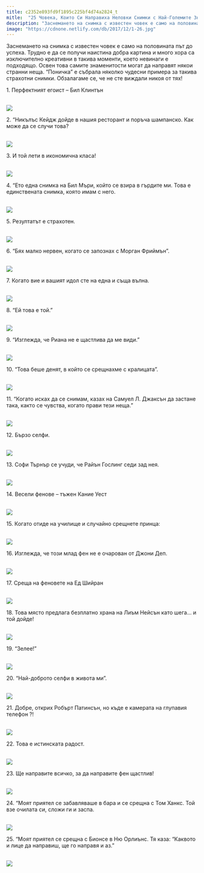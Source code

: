 ```yaml
---
title: c2352e893fd9f1895c225bf4d74a2824_t
mitle:  "25 Човека, Които Си Направиха Неловки Снимки с Най-Големите Знаменитости!"
description: "Заснемането на снимка с известен човек е само на половината път до успеха. Трудно е да се получи наистина добра картина и много хора са изключително креативни в так�"
image: "https://cdnone.netlify.com/db/2017/12/1-26.jpg"
---
```


 <p>Заснемането на снимка с известен човек е само на половината път до успеха. Трудно е да се получи наистина добра картина и много хора са изключително креативни в такива моменти, което невинаги е подходящо. Освен това самите знаменитости могат да направят някои странни неща. “Поничка” е събрала няколко чудесни примера за такива страхотни снимки. Обзалагаме се, че не сте виждали никоя от тях!</p>      <p>1. Перфектният егоист – Бил Клинтън</p> <p> <br/><img src="https://cdnone.netlify.com/db/2017/12/1-26.jpg"/><br/></p> <p>2. “Никълъс Кейдж дойде в нашия ресторант и поръча шампанско. Как може да се случи това?</p>      <p> <br/><img src="https://cdnone.netlify.com/db/2017/12/2-25.jpg"/><br/></p> <p>3. И той лети в икономична класа!</p> <p> <br/><img src="https://cdnone.netlify.com/db/2017/12/3-26.jpg"/><br/></p> <p>4. “Ето една снимка на Бил Мъри, който се взира в гърдите ми. Това е единствената снимка, която имам с него.</p>      <p> <br/><img src="https://cdnone.netlify.com/db/2017/12/4-26.jpg"/><br/></p> <p>5. Резултатът е страхотен.</p> <p> <br/><img src="https://cdnone.netlify.com/db/2017/12/5-26.jpg"/><br/></p> <p>6. “Бях малко нервен, когато се запознах с Морган Фриймън”.</p> <p> <br/><img src="https://cdnone.netlify.com/db/2017/12/6-27.jpg"/><br/></p> <p>7. Когато вие и вашият идол сте на една и съща вълна.</p>      <p> <br/><img src="https://cdnone.netlify.com/db/2017/12/7-5.png"/></p> <p>8. “Ей това е той.”</p> <p> <br/><img src="https://cdnone.netlify.com/db/2017/12/8-27.jpg"/><br/></p> <p>9. “Изглежда, че Риана не е щастлива да ме види.”</p>      <p> <br/><img src="https://cdnone.netlify.com/db/2017/12/9-27.jpg"/><br/></p> <p>10. “Това беше денят, в който се срещнахме с кралицата”.</p> <p> <br/><img src="https://cdnone.netlify.com/db/2017/12/10-27.jpg"/><br/></p> <p>11. “Когато исках да се снимам, казах на Самуел Л. Джаксън да застане така, както се чувства, когато прави тези неща.”</p> <p> <br/><img src="https://cdnone.netlify.com/db/2017/12/11-26.jpg"/><br/></p> <p>12. Бързо селфи.</p> <p> <br/><img src="https://cdnone.netlify.com/db/2017/12/12-25.jpg"/><br/></p> <p>13. Софи Търнър се учуди, че Райън Гослинг седи зад нея.</p> <p> <br/><img src="https://cdnone.netlify.com/db/2017/12/13-3.png"/></p> <p>14. Весели фенове – тъжен Кание Уест</p> <p> <br/><img src="https://cdnone.netlify.com/db/2017/12/14-24.jpg"/><br/></p> <p>15. Когато отиде на училище и случайно срещнете принца:</p> <p> <br/><img src="https://cdnone.netlify.com/db/2017/12/15-24.jpg"/><br/></p> <p>16. Изглежда, че този млад фен не е очарован от Джони Деп.</p> <p> <br/><img src="https://cdnone.netlify.com/db/2017/12/16-4.png"/></p> <p>17. Среща на феновете на Ед Шийран</p> <p> <br/><img src="https://cdnone.netlify.com/db/2017/12/17-2.png"/></p> <p>18. Това място предлага безплатно храна на Лиъм Нейсън като шега… и той дойде!</p> <p> <br/><img src="https://cdnone.netlify.com/db/2017/12/18-24.jpg"/><br/></p> <p>19. “Зелее!”</p> <p> <br/><img src="https://cdnone.netlify.com/db/2017/12/19-3.png"/></p> <p>20. “Най-доброто селфи в живота ми”.</p> <p> <br/><img src="https://cdnone.netlify.com/db/2017/12/20-20.jpg"/><br/></p> <p>21. Добре, открих Робърт Патинсън, но къде е камерата на глупавия телефон ?!</p> <p> <br/><img src="https://cdnone.netlify.com/db/2017/12/21-4.png"/></p> <p>22. Това е истинската радост.</p> <p> <br/><img src="https://cdnone.netlify.com/db/2017/12/22-2.png"/></p> <p>23. Ще направите всичко, за да направите фен щастлив!</p> <p> <br/><img src="https://cdnone.netlify.com/db/2017/12/23-2.png"/></p> <p>24. “Моят приятел се забавляваше в бара и се срещна с Том Ханкс. Той взе очилата си, сложи ги и заспа.</p> <p> <br/><img src="https://cdnone.netlify.com/db/2017/12/24-15.jpg"/><br/></p> <p>25. “Моят приятел се срещна с Бионсе в Ню Орлиънс. Тя каза: “Каквото и лице да направиш, ще го направя и аз.”</p> <p> <br/><img src="https://cdnone.netlify.com/db/2017/12/25-12.jpg"/><br/></p>       